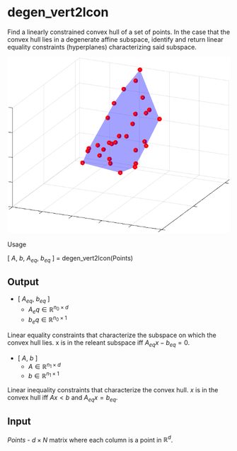 # degen_vert2lcon
Find a linearly constrained convex hull of a set of points.
In the case that the convex hull lies in a degenerate affine subspace, identify and return linear equality constraints (hyperplanes) characterizing said subspace.

<p align="center">
  <img src="degen_vert2con_figure_2.png?raw=true" alt="The convex hull of co-planar points in 3 dimensions"/>
</p

## Usage

[ $A$, $b$, $A_{eq}$, $b_{eq}$ ] = degen_vert2lcon(Points)

## Output

- [ $A_{eq}$, $b_{eq}$ ]
    - $A_eq \in \mathbb{R}^{n_0 \times d}$
    - $b_eq \in \mathbb{R}^{n_0 \times 1}$

Linear equality constraints that characterize the subspace on which the convex hull lies. x is in the releant subspace iff $A_{eq}x - b_{eq} = 0$.

- [ $A$, $b$ ]
    - $A \in \mathbb{R}^{n_1 \times d}$
    - $b \in \mathbb{R}^{n_1 \times 1}$

Linear inequality constraints that characterize the convex hull. $x$ is in the convex hull iff $Ax < b$ and $A_{eq} x = b_{eq}$.

## Input

$Points$ - $d \times N$ matrix where each column is a point in $\mathbb{R}^d$.